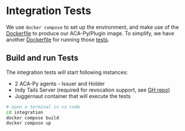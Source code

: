 # Integration Tests

We use `docker compose` to set up the environment, and make use of the [Dockerfile](../docker/Dockerfile) to produce our ACA-Py/Plugin image. To simplify, we have another [Dockerfile](Dockerfile.test.runner) for running those [tests](/tests/).

## Build and run Tests

The integration tests will start following instances:
- 2 ACA-Py agents - Issuer and Holder
- Indy Tails Server (required for revocation support, see [GH repo](https://github.com/bcgov/indy-tails-server))
- Juggernaut container that will execute the tests

```sh
# open a terminal in vs code
cd integration
docker compose build
docker compose up
```
